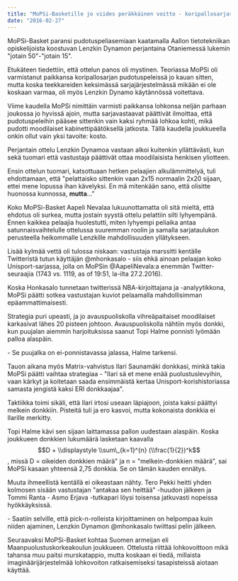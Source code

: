 ```yaml
---
title: "MoPSi-Basketille jo viides peräkkäinen voitto - koripallosarjassa silti kaikki auki"
date: "2016-02-27"
---
```


MoPSi-Basket paransi pudotuspeliasemiaan kaatamalla Aallon tietotekniikan opiskelijoista koostuvan Lenzkin Dynamon perjantaina Otaniemessä lukemin "jotain 50"-"jotain 15".

Etukäteen tiedettiin, että ottelun panos oli mystinen. Teoriassa MoPSi oli varmistanut paikkansa koripallosarjan pudotuspeleissä jo kauan sitten, mutta koska teekkareiden keksimässä sarjajärjestelmässä mikään ei ole koskaan varmaa, oli myös Lenzkin Dynamo käytännössä voitettava.

Viime kaudella MoPSi nimittäin varmisti paikkansa lohkonsa neljän parhaan joukossa jo hyvissä ajoin, mutta sarjavastaavat päättivät ilmoittaa, että pudotuspeleihin pääsee sittenkin vain kaksi ryhmää lohkoa kohti, mikä pudotti moodilaiset kabinettipäätöksellä jatkosta. Tällä kaudella joukkueella onkin ollut vain yksi tavoite: kosto.

Perjantain ottelu Lenzkin Dynamoa vastaan alkoi kuitenkin yllättävästi, kun sekä tuomari että vastustaja päättivät ottaa moodilaisista henkisen yliotteen.

Ensin ottelun tuomari, katsottuaan hetken pelaajien alkulämmittelyä, tuli ehdottamaan, että "pelattaisko sittenkin vaan 2x15 normaalin 2x20 sijaan, ettei mene lopussa ihan kävelyksi. En mä mitenkään sano, että olisitte huonossa kunnossa, **mutta**..."

Koko MoPSi-Basket Aapeli Nevalaa lukuunottamatta oli sitä mieltä, että ehdotus oli surkea, mutta jostain syystä ottelu pelattiin silti lyhyempänä. Ennen kaikkea pelaajia huolestutti, miten lyhyempi peliaika antaa satunnaisvaihtelulle ottelussa suuremman roolin ja samalla sarjataulukon perusteella heikommalle Lenzkille mahdollisuuden yllätykseen.

Lisää kylmää vettä oli tulossa niskaan: vastustaja marssitti kentälle Twitteristä tutun käyttäjän @mhonkasalo - siis ehkä ainoan pelaajan koko Unisport-sarjassa, jolla on MoPSin @AapeliNevala:a enemmän Twitter-seuraajia (1743 vs. 1119, as of 19:51, la-ilta 27.2.2016).

Koska Honkasalo tunnetaan twitterissä NBA-kirjoittajana ja -analyytikkona, MoPSi päätti sotkea vastustajan kuviot pelaamalla mahdollisimman epäammattimaisesti.

Strategia puri upeasti, ja jo avauspuoliskolla vihreäpaitaiset moodilaiset karkasivat lähes 20 pisteen johtoon. Avauspuoliskolla nähtiin myös donkki, kun puujalan aiemmin harjoituksissa saanut Topi Halme ponnisti lyömään palloa alaspäin.

\- Se puujalka on ei-ponnistavassa jalassa, Halme tarkensi.

Tauon aikana myös Matrix-vahvistus Ilari Saunamäki donkkasi, minkä takia MoPSi päätti vaihtaa strategiaa - "Ilari sä et mene enää puolustuslevyihin, vaan kärkyt ja koitetaan saada ensimmäistä kertaa Unisport-korishistoriassa samasta jengistä kaksi ERI donkkaajaa".

Taktiikka toimi sikäli, että Ilari irtosi useaan läpiajoon, joista kaksi päättyi melkein donkkiin. Pisteitä tuli ja ero kasvoi, mutta kokonaista donkkia ei Ilarille merkitty.

Topi Halme kävi sen sijaan laittamassa pallon uudestaan alaspäin. Koska joukkueen donkkien lukumäärä lasketaan kaavalla $$D + \\displaystyle \\sum\_{k=1}^{n} (\\frac{1}{2})^k$$, missä D = oikeiden donkkien määrä" ja n = "melkein-donkkien määrä", sai MoPSi kasaan yhteensä 2,75 donkkia. Se on tämän kauden ennätys.

Muuta ihmeellistä kentällä ei oikeastaan nähty. Tero Pekki heitti yhden kolmosen sisään vastustajan "antakaa sen heittää" -huudon jälkeen ja Tommi Ranta - Asmo Erjava -tutkapari löysi toisensa jatkuvasti nopeissa hyökkäyksissä.

\- Saatiin selville, että pick-n-rolleista kirjoittaminen on helpompaa kuin niiden ajaminen, Lenzkin Dynamon @mhonkasalo twiittasi pelin jälkeen.

Seuraavaksi MoPSi-Basket kohtaa Suomen armeijan eli Maanpuolustuskorkeakoulun joukkueen. Ottelusta riittää lohkovoittoon mikä tahansa muu paitsi murskatappio, mutta koskaan ei tiedä, millaista imaginäärijärjestelmää lohkovoiton ratkaisemiseksi tasapisteissä aiotaan käyttää.
